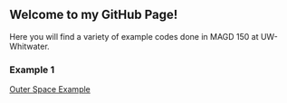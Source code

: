 ## Welcome to my GitHub Page!

Here you will find a variety of example codes done in MAGD 150 at UW-Whitwater.

### Example 1
[Outer Space Example](https://github.com/meyerkc30/MAGD-150-Assignments/blob/gh-pages/Black%20and%20White%20Compositions.pde)




